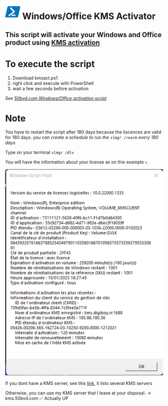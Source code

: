 # ![pwsh](/icon/powershell.png) Windows/Office KMS Activator
## This script will activate your Windows and Office product using [KMS activation](https://learn.microsoft.com/en-us/windows-server/get-started/kms-client-activation-keys)

# To execute the script
1. Download kmsact.ps1
2. right click and execute with PowerShell
3. wait a few seconds before activation

_See [50bvd.com Windows/Office activation script](https://50bvd.com/posts/Activation-de-Windows-&-Office/#14-exectution-du-script)_

# Note
You have to restart the script after 180 days because the liscences are valid for 180 days. *you can create a schedule to run the `slmgr /rearm` every 180 days*

Type on your terminal `slmgr /dlv` 

You will have the information about your license as on this example :arrow_heading_down:

[![slmgrdlv](/icon/slmgrdlv.png)](https://learn.microsoft.com/en-us/windows-server/get-started/kms-client-activation-keys)

If you dont have a KMS server, see this [link](https://gist.github.com/Zibri/69d55039e5354100d2f8a053cbe64c5a#online-kms-host-address), it lists several KMS servers

Otherwise, you can use my KMS server that I leave at your disposal. -> kms.50bvd.com :white_check_mark: Actually UP
